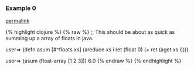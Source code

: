 ### Example 0
[permalink](#example-0)

{% highlight clojure %}
{% raw %}
;; This should be about as quick as summing up a array of floats in java.

user=> (defn asum [#^floats xs]
         (areduce xs i ret (float 0)
                  (+ ret (aget xs i))))

user=> (asum (float-array [1 2 3]))
6.0
{% endraw %}
{% endhighlight %}


